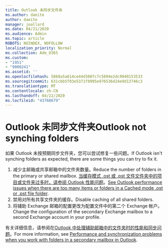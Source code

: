 ```yaml
---
title: Outlook 未同步文件夹
ms.author: daeite
author: daeite
manager: joallard
ms.date: 04/21/2020
ms.audience: Admin
ms.topic: article
ROBOTS: NOINDEX, NOFOLLOW
localization_priority: Normal
ms.collection: Adm_O365
ms.custom:
- "1951"
- "9000241"
ms.assetid: ''
ms.openlocfilehash: 5868a5a614ce44d3007c7c5894e2dc9940153533
ms.sourcegitcommit: 631cbb5f03e5371f0995e976536d24e9d13746c3
ms.translationtype: MT
ms.contentlocale: zh-CN
ms.lasthandoff: 04/22/2020
ms.locfileid: "43768679"
---
```

# <a name="outlook-not-synching-folders"></a><span data-ttu-id="b4839-102">Outlook 未同步文件夹</span><span class="sxs-lookup"><span data-stu-id="b4839-102">Outlook not synching folders</span></span>

<span data-ttu-id="b4839-103">如果 Outlook 未按预期同步文件夹，您可以尝试修复一些问题。</span><span class="sxs-lookup"><span data-stu-id="b4839-103">If Outlook isn't synching folders as expected, there are some things you can try to fix it.</span></span>

1. <span data-ttu-id="b4839-104">减少主邮箱或共享邮箱中的文件夹数量。</span><span class="sxs-lookup"><span data-stu-id="b4839-104">Reduce the number of folders in the primary or shared mailbox.</span></span> <span data-ttu-id="b4839-105">[当缓存模式 .ost 或 .pst 文件文件夹中的项目或文件夹过多时，请参阅 Outlook 性能问题](https://support.microsoft.com/help/2768656)。</span><span class="sxs-lookup"><span data-stu-id="b4839-105">[See Outlook performance issues when there are too many items or folders in a Cached mode .ost or .pst file folder](https://support.microsoft.com/help/2768656).</span></span>
2. <span data-ttu-id="b4839-106">禁用对所有共享文件夹的缓存。</span><span class="sxs-lookup"><span data-stu-id="b4839-106">Disable caching of all shared folders.</span></span>
3. <span data-ttu-id="b4839-107">将辅助 Exchange 邮箱的配置更改为配置文件中的第二个 Exchange 帐户。</span><span class="sxs-lookup"><span data-stu-id="b4839-107">Change the configuration of the secondary Exchange mailbox to a second Exchange account in your profile.</span></span>

<span data-ttu-id="b4839-108">有关详细信息，请参阅在[Outlook 中处理辅助邮箱中的文件夹时的性能和同步问题](https://support.microsoft.com/help/3115602)。</span><span class="sxs-lookup"><span data-stu-id="b4839-108">For more information, see [Performance and synchronization problems when you work with folders in a secondary mailbox in Outlook](https://support.microsoft.com/help/3115602).</span></span>
